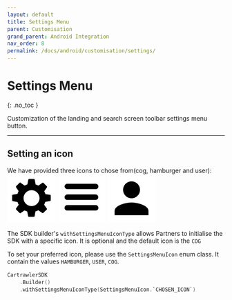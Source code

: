 ```yaml
---
layout: default
title: Settings Menu
parent: Customisation
grand_parent: Android Integration
nav_order: 8
permalink: /docs/android/customisation/settings/
---
```


# Settings Menu
{: .no_toc }

Customization of the landing and search screen toolbar settings menu button. 

---

## Setting an icon 
We have provided three icons to chose from(cog, hamburger and user): <br />
![COG](/uploads/cog.png) ![](/uploads/hamburger.png) ![](/uploads/user.png)


The SDK builder's `withSettingsMenuIconType` allows Partners to initialise the SDK with a specific icon. 
It is optional and the default icon is the `COG` 

To set your preferred icon, please use the `SettingsMenuIcon` enum class. 
It contain the values `HAMBURGER`, `USER`, `COG`. 

```kotlin
CartrawlerSDK
    .Builder()
    .withSettingsMenuIconType(SettingsMenuIcon.`CHOSEN_ICON`)
``` 

